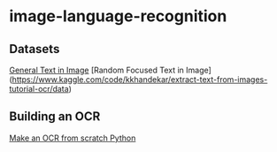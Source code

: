 # image-language-recognition
## Datasets
[General Text in Image](https://www.kaggle.com/datasets/robikscube/textocr-text-extraction-from-images-dataset)
[Random Focused Text in Image] (https://www.kaggle.com/code/kkhandekar/extract-text-from-images-tutorial-ocr/data)

## Building an OCR
[Make an OCR from scratch Python](https://medium.com/geekculture/building-a-complete-ocr-engine-from-scratch-in-python-be1fd184753b)
